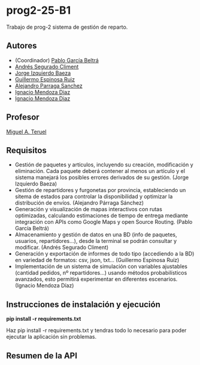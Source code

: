 # prog2-25-B1
Trabajo de prog-2 sistema de gestión de reparto.

## Autores
* (Coordinador) [Pablo García Beltrá](https://github.com/pgb64)
* [Andrés Segurado Climent](https://github.com/Bonew24)
* [Jorge Izquierdo Baeza](https://github.com/jorgeizquierdo-git)
* [Guillermo Espinosa Ruiz](https://github.com/ruukhaUA)
* [Alejandro Parraga Sanchez](https://github.com/w4lexf)
* [Ignacio Mendoza Diaz](https://github.com/w4lexf)
* [Ignacio Mendoza Diaz](https://github.com/imd24)

## Profesor
[Miguel A. Teruel](https://github.com/materuel-ua)

## Requisitos
* Gestión de paquetes y artículos, incluyendo su creación, modificación y eliminación. Cada paquete deberá contener al menos un artículo y el sistema manejará los posibles errores derivados de su gestión. (Jorge Izquierdo Baeza)  
* Gestión de repartidores y furgonetas por provincia, estableciendo un sitema de estados para controlar la disponibilidad y optimizar la distribución de envíos.  (Alejandro Párraga Sánchez) 
* Generación y visualización de mapas interactivos con rutas optimizadas, calculando estimaciones de tiempo de entrega mediante integración con APIs como Google Maps y open Source Routing. (Pablo García Beltrá) 
* Almacenamiento y gestión de datos en una BD (info de paquetes, usuarios, repartidores...), desde la terminal se podrán consultar y modificar. (Andrés Segurado Climent) 
* Generación y exportación de informes de todo tipo (accediendo a la BD) en variedad de formatos: csv, json, txt... (Guillermo Espinosa Ruíz) 
* Implementación de un sistema de simulación con variables ajustables (cantidad pedidos, nº repartidores...) usando métodos probabilísticos avanzados, esto permitirá experimentar en diferentes escenarios. (Ignacio Mendoza Díaz) 

## Instrucciones de instalación y ejecución
[//]: # (En primer lugar hay que activar el entorno virtual, para ello, ejecuta en la terminal el siguiente comando: python -m venv venvpaquetes) 
[//]: # (luego: source entorno_virtual/bin/activate.)
[//]: # (IMPORTANTE: No ejecutar en thonny, usar Visual Studio)

[//]: # (Ahora procedemos a instalar todas las dependencias:)

**pip install -r requirements.txt**

Haz pip install -r requirements.txt y tendras todo lo necesario para poder ejecutar la aplicación sin problemas.


## Resumen de la API
[//]: # (Para comenzar a usar la app en Visual Studio abre dos terminales a la vez, en el primero ejecuta: python run_server.py)
[//]: # (Luego en la segunda terminal ejecuta: python main.py con esto ya se podrá ver la interfaz de la app)
[//]: # (Usuario: carmeng57 Contraseña : 5048%MdLTh)
